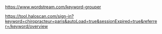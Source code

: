 https://www.wordstream.com/keyword-grouper

https://tool.haloscan.com/sign-in?keyword=chiropracteur+paris&autoLoad=true&sessionExpired=true&referrer=/keyword/overview